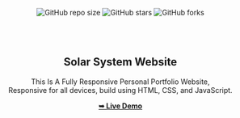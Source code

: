 <div align="center">
  
  ![GitHub repo size](https://img.shields.io/github/repo-size/U7P4L-IN/solar-system)
  ![GitHub stars](https://img.shields.io/github/stars/U7P4L-IN/solar-system?style=social)
  ![GitHub forks](https://img.shields.io/github/forks/U7P4L-IN/solar-system?style=social)
 
  <br />
  <br />

  <h2 align="center">Solar System Website</h2>

  This Is A Fully Responsive Personal Portfolio Website,<br />Responsive for all devices, build using HTML, CSS, and JavaScript.

  <a href="https://u7p4l-in.github.io/solar-system/"><strong>➥ Live Demo</strong></a>

</div>

<br />
